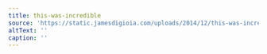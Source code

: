 ```yaml
---
title: this-was-incredible
source: 'https://static.jamesdigioia.com/uploads/2014/12/this-was-incredible.jpg'
altText: ''
caption: ''
---
```


